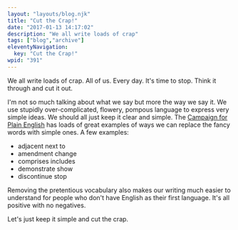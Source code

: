 ```yaml
---
layout: "layouts/blog.njk"
title: "Cut the Crap!"
date: "2017-01-13 14:17:02"
description: "We all write loads of crap"
tags: ["blog","archive"]
eleventyNavigation:
  key: "Cut the Crap!"
wpid: "391"
---
```

We all write loads of crap. All of us. Every day. It's time to stop. Think it through and cut it out.

I'm not so much talking about what we say but more the way we say it. We use stupidly over-complicated, flowery, pompous language to express very simple ideas. We should all just keep it clear and simple. The <a href="http://www.plainenglish.co.uk/" target="_blank">Campaign for Plain English</a> has loads of great examples of ways we can replace the fancy words with simple ones. A few examples:
<ul>
 	<li>adjacent <i class="fa fa-arrow-right"></i> next to</li>
 	<li>amendment <i class="fa fa-arrow-right"></i> change</li>
 	<li>comprises <i class="fa fa-arrow-right"></i> includes</li>
 	<li>demonstrate <i class="fa fa-arrow-right"></i> show</li>
 	<li>discontinue <i class="fa fa-arrow-right"></i> stop</li>
</ul>
Removing the pretentious vocabulary also makes our writing much easier to understand for people who don't have English as their first language. It's all positive with no negatives.

Let's just keep it simple and cut the crap.